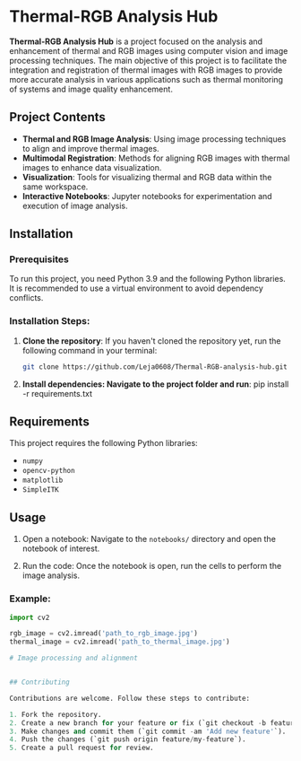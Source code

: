 # Thermal-RGB Analysis Hub

**Thermal-RGB Analysis Hub** is a project focused on the analysis and enhancement of thermal and RGB images using computer vision and image processing techniques. The main objective of this project is to facilitate the integration and registration of thermal images with RGB images to provide more accurate analysis in various applications such as thermal monitoring of systems and image quality enhancement.

## Project Contents

- **Thermal and RGB Image Analysis**: Using image processing techniques to align and improve thermal images.
- **Multimodal Registration**: Methods for aligning RGB images with thermal images to enhance data visualization.
- **Visualization**: Tools for visualizing thermal and RGB data within the same workspace.
- **Interactive Notebooks**: Jupyter notebooks for experimentation and execution of image analysis.

## Installation

### Prerequisites

To run this project, you need Python 3.9 and the following Python libraries. It is recommended to use a virtual environment to avoid dependency conflicts.

### Installation Steps:

1. **Clone the repository**:
   If you haven't cloned the repository yet, run the following command in your terminal:
   ```bash
   git clone https://github.com/Leja0608/Thermal-RGB-analysis-hub.git

2. **Install dependencies: Navigate to the project folder and run**:
    pip install -r requirements.txt

## Requirements

This project requires the following Python libraries:

- `numpy`
- `opencv-python`
- `matplotlib`
- `SimpleITK`

## Usage

1. Open a notebook:
   Navigate to the `notebooks/` directory and open the notebook of interest.

2. Run the code:
   Once the notebook is open, run the cells to perform the image analysis.

### Example:
```python
import cv2

rgb_image = cv2.imread('path_to_rgb_image.jpg')
thermal_image = cv2.imread('path_to_thermal_image.jpg')

# Image processing and alignment


## Contributing

Contributions are welcome. Follow these steps to contribute:

1. Fork the repository.
2. Create a new branch for your feature or fix (`git checkout -b feature/my-feature`).
3. Make changes and commit them (`git commit -am 'Add new feature'`).
4. Push the changes (`git push origin feature/my-feature`).
5. Create a pull request for review.
